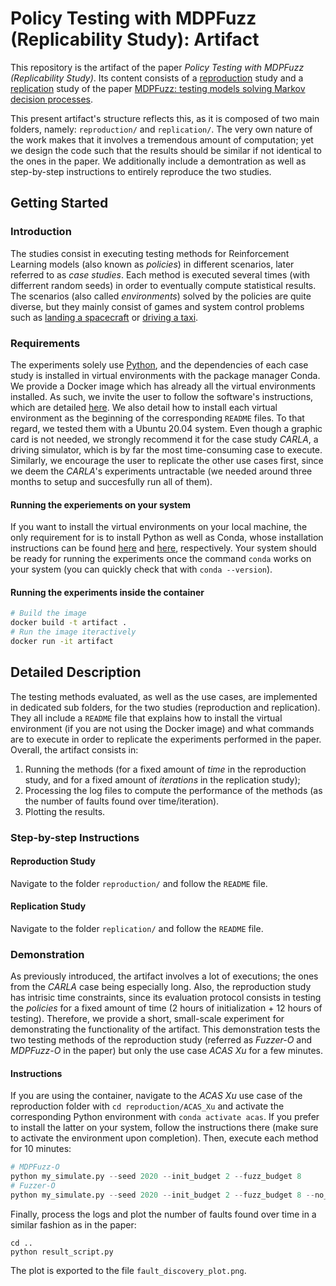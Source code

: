 # Policy Testing with MDPFuzz (Replicability Study): Artifact

This repository is the artifact of the paper *Policy Testing with MDPFuzz (Replicability Study)*.
Its content consists of a <ins>reproduction</ins> study and a <ins>replication</ins> study of the paper [MDPFuzz: testing models solving Markov decision processes](https://dl.acm.org/doi/abs/10.1145/3533767.3534388).
<!-- To that regard, the submission was already supported by two distinct code basis of the studies. -->
This present artifact's structure reflects this, as it is composed of two main folders, namely: `reproduction/` and `replication/`.
The very own nature of the work makes that it involves a tremendous amount of computation; yet we design the code such that the results should be similar if not identical to the ones in the paper.
We additionally include a demontration as well as step-by-step instructions to entirely reproduce the two studies.

## Getting Started

### Introduction

The studies consist in executing testing methods for Reinforcement Learning models (also known as *policies*) in different scenarios, later referred to as *case studies*.
Each method is executed several times (with differrent random seeds) in order to eventually compute statistical results.
The scenarios (also called *environments*) solved by the policies are quite diverse, but they mainly consist of games and system control problems such as [landing a spacecraft](https://gymnasium.farama.org/) or [driving a taxi](https://gymnasium.farama.org/environments/toy_text/taxi/).

### Requirements

The experiments solely use [Python](https://www.python.org/), and the dependencies of each case study is installed in virtual environments with the package manager Conda.
We provide a Docker image which has already all the virtual environments installed.
As such, we invite the user to follow the software's instructions, which are detailed [here](https://docs.docker.com/engine/install/).
We also detail how to install each virtual environment as the beginning of the corresponding `README` files.
To that regard, we tested them with a Ubuntu 20.04 system.
Even though a graphic card is not needed, we strongly recommend it for the case study *CARLA*, a driving simulator, which is by far the most time-consuming case to execute.
Similarly, we encourage the user to replicate the other use cases first, since we deem the *CARLA*'s experiments untractable (we needed around three months to setup and succesfully run all of them).

#### Running the experiements on your system
If you want to install the virtual environments on your local machine, the only requirement for is to install Python as well as Conda, whose installation instructions can be found [here](https://www.python.org/downloads/) and [here](https://docs.anaconda.com/miniconda/#quick-command-line-install), respectively.
Your system should be ready for running the experiments once the command `conda` works on your system (you can quickly check that with `conda --version`).

#### Running the experiments inside the container
```bash
# Build the image
docker build -t artifact .
# Run the image iteractively
docker run -it artifact
```

## Detailed Description

The testing methods evaluated, as well as the use cases, are implemented in dedicated sub folders, for the two studies (reproduction and replication).
They all include a `README` file that explains how to install the virtual environment (if you are not using the Docker image) and what commands are to execute in order to replicate the experiments performed in the paper.
Overall, the artifact consists in:
 1) Running the methods (for a fixed amount of *time* in the reproduction study, and for a fixed amount of *iterations* in the replication study);
 2) Processing the log files to compute the performance of the methods (as the number of faults found over time/iteration).
 3) Plotting the results.

### Step-by-step Instructions

#### Reproduction Study

Navigate to the folder `reproduction/` and follow the `README` file.

#### Replication Study

Navigate to the folder `replication/` and follow the `README` file.

### Demonstration

As previously introduced, the artifact involves a lot of executions; the ones from the *CARLA* case being especially long.
Also, the reproduction study has intrisic time constraints, since its evaluation protocol consists in testing the *policies* for a fixed amount of time (2 hours of initialization + 12 hours of testing).
Therefore, we provide a short, small-scale experiment for demonstrating the functionality of the artifact.
This demonstration tests the two testing methods of the reproduction study (referred as *Fuzzer-O* and *MDPFuzz-O* in the paper) but only the use case *ACAS Xu* for a few minutes.

#### Instructions

If you are using the container, navigate to the *ACAS Xu* use case of the reproduction folder with `cd reproduction/ACAS_Xu` and activate the corresponding Python environment with `conda activate acas`.
If you prefer to install the latter on your system, follow the instructions there (make sure to activate the environment upon completion).
Then, execute each method for 10 minutes:
```python
# MDPFuzz-O
python my_simulate.py --seed 2020 --init_budget 2 --fuzz_budget 8
# Fuzzer-O
python my_simulate.py --seed 2020 --init_budget 2 --fuzz_budget 8 --no_coverage
```
Finally, process the logs and plot the number of faults found over time in a similar fashion as in the paper:
```
cd ..
python result_script.py
```
The plot is exported to the file `fault_discovery_plot.png`.
<!-- First, build the Docker image with `docker build -t demo .`. Then, run the image into a container with the command `docker run --rm -v .:/output demo`.
The command above ensures that container is automatically shut down once finished.
The results (both the image and the raw, log files) are exported in the current repository. -->

